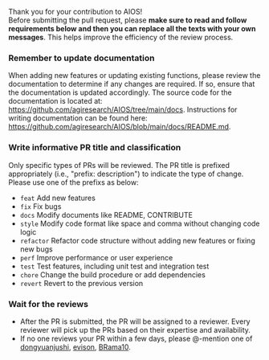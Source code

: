 Thank you for your contribution to AIOS!  
Before submitting the pull request, please **make sure to read and follow requirements below and then you can replace all the texts with your own messages**. This helps improve the efficiency of the review process.

### Remember to update documentation
When adding new features or updating existing functions, please review the documentation to determine if any changes are required. If so, ensure that the documentation is updated accordingly. The source code for the documentation is located at: https://github.com/agiresearch/AIOS/tree/main/docs. Instructions for writing documentation can be found here: https://github.com/agiresearch/AIOS/blob/main/docs/README.md.

### Write informative PR title and classification
Only specific types of PRs will be reviewed. The PR title is prefixed appropriately (i.e., "prefix: description") to indicate the type of change. Please use one of the prefixs as below:
- `feat` Add new features
- `fix`  Fix bugs
- `docs` Modify documents like README, CONTRIBUTE
- `style` Modify code format like space and comma without changing code logic
- `refactor` Refactor code structure without adding new features or fixing new bugs
- `perf` Improve performance or user experience
- `test` Test features, including unit test and integration test
- `chore` Change the build procedure or add dependencies
- `revert` Revert to the previous version

### Wait for the reviews
- After the PR is submitted, the PR will be assigned to a reviewer. Every reviewer will pick up the PRs based on their expertise and availability.
- If no one reviews your PR within a few days, please @-mention one of [dongyuanjushi](https://github.com/dongyuanjushi/), [evison](https://github.com/evison), [BRama10](https://github.com/BRama10). 
